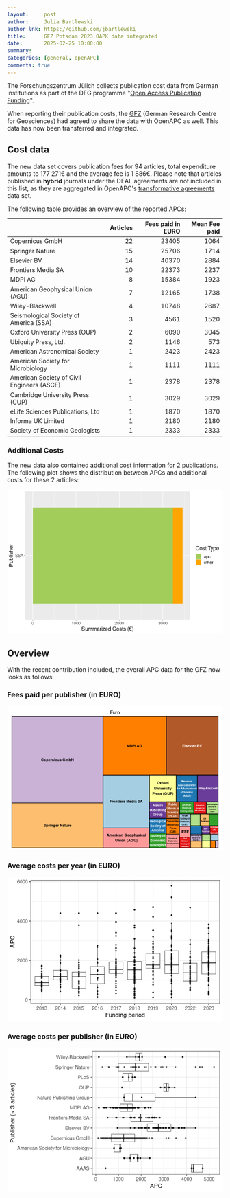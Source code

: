 ```yaml
---
layout:     post
author:     Julia Bartlewski
author_lnk: https://github.com/jbartlewski
title:      GFZ Potsdam 2023 OAPK data integrated
date:       2025-02-25 10:00:00
summary:    
categories: [general, openAPC]
comments: true
---
```





The Forschungszentrum Jülich collects publication cost data from German institutions as part of the DFG programme "[Open Access Publication Funding](https://www.fz-juelich.de/en/zb/open-science/open-access/monitoring-dfg-oa-publication-funding)".

When reporting their publication costs, the [GFZ](https://www.gfz.de/en/) (German Research Centre for Geosciences) had agreed to share the data with OpenAPC as well. This data has now been transferred and integrated.


## Cost data



The new data set covers publication fees for 94 articles, total expenditure amounts to 177 271€ and the average fee is 1 886€. Please note that articles published in **hybrid** journals under the DEAL agreements are not included in this list, as they are aggregated in OpenAPC's [transformative agreements](https://github.com/OpenAPC/openapc-de/tree/master/data/transformative_agreements) data set.

The following table provides an overview of the reported APCs: 




|                                           | Articles| Fees paid in EURO| Mean Fee paid|
|:------------------------------------------|--------:|-----------------:|-------------:|
|Copernicus GmbH                            |       22|             23405|          1064|
|Springer Nature                            |       15|             25706|          1714|
|Elsevier BV                                |       14|             40370|          2884|
|Frontiers Media SA                         |       10|             22373|          2237|
|MDPI AG                                    |        8|             15384|          1923|
|American Geophysical Union (AGU)           |        7|             12165|          1738|
|Wiley-Blackwell                            |        4|             10748|          2687|
|Seismological Society of America (SSA)     |        3|              4561|          1520|
|Oxford University Press (OUP)              |        2|              6090|          3045|
|Ubiquity Press, Ltd.                       |        2|              1146|           573|
|American Astronomical Society              |        1|              2423|          2423|
|American Society for Microbiology          |        1|              1111|          1111|
|American Society of Civil Engineers (ASCE) |        1|              2378|          2378|
|Cambridge University Press (CUP)           |        1|              3029|          3029|
|eLife Sciences Publications, Ltd           |        1|              1870|          1870|
|Informa UK Limited                         |        1|              2180|          2180|
|Society of Economic Geologists             |        1|              2333|          2333|



### Additional Costs



The new data also contained additional cost information for 2 publications. The following plot shows the distribution between APCs and additional costs for these 2 articles:


![plot of chunk additional_costs_gfz_2025_02_25_full](/figure/additional_costs_gfz_2025_02_25_full-1.png)


## Overview

With the recent contribution included, the overall APC data for the GFZ now looks as follows:

### Fees paid per publisher (in EURO)

![plot of chunk tree_gfz_2025_02_25_full](/figure/tree_gfz_2025_02_25_full-1.png)

###  Average costs per year (in EURO)

![plot of chunk box_gfz_2025_02_25_year_full](/figure/box_gfz_2025_02_25_year_full-1.png)

###  Average costs per publisher (in EURO)

![plot of chunk box_gfz_2025_02_25_publisher_full](/figure/box_gfz_2025_02_25_publisher_full-1.png)
